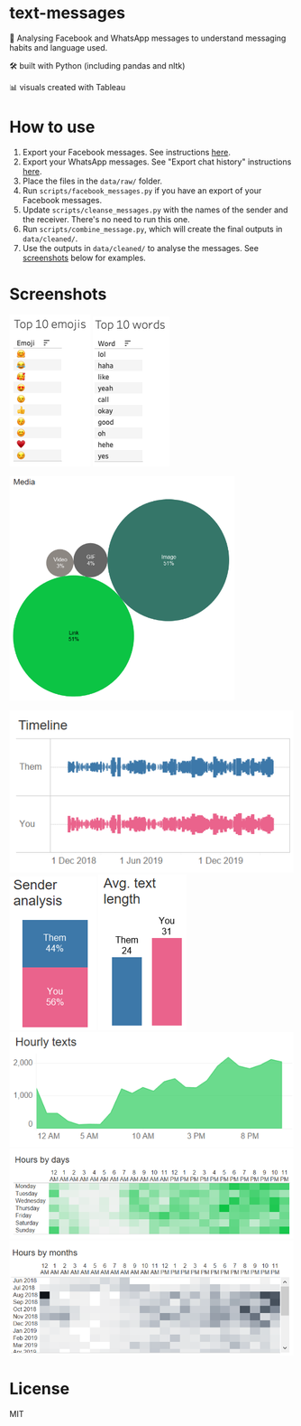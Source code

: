 # text-messages
💬 Analysing Facebook and WhatsApp messages to understand messaging habits and language used. 

🛠 built with Python (including pandas and nltk)

📊 visuals created with Tableau

# How to use
 1. Export your Facebook messages. See instructions [here](https://www.facebook.com/help/212802592074644/?ref=u2u).
 2. Export your WhatsApp messages. See "Export chat history" instructions [here](https://faq.whatsapp.com/android/chats/how-to-save-your-chat-history/?lang=en).
 3. Place the files in the `data/raw/` folder. 
 4. Run `scripts/facebook_messages.py` if you have an export of your Facebook messages.
 5. Update `scripts/cleanse_messages.py` with the names of the sender and the receiver. There's no need to run this one.
 6. Run `scripts/combine_message.py`, which will create the final outputs in `data/cleaned/`.
 7. Use the outputs in `data/cleaned/` to analyse the messages. See [screenshots](#screenshots) below for examples.

# Screenshots
![Top 10 emojis](https://github.com/priyalr/text-messages/blob/master/screenshots/Top%2010%20emojis.png)
![Top 10 words](https://github.com/priyalr/text-messages/blob/master/screenshots/Top%2010%20words.png)

<img src="https://github.com/priyalr/text-messages/blob/master/screenshots/Media%202.PNG" width="400" height="398" title="Media">


![Timeline](https://github.com/priyalr/text-messages/blob/master/screenshots/Timeline.PNG)
![Sender analysis](https://github.com/priyalr/text-messages/blob/master/screenshots/Sender%20analysis.PNG)
![Average text length](https://github.com/priyalr/text-messages/blob/master/screenshots/Avg%20text%20length.PNG)
![Hourly texts](https://github.com/priyalr/text-messages/blob/master/screenshots/Hourly%20texts.PNG)
![Hours by days](https://github.com/priyalr/text-messages/blob/master/screenshots/Hours%20by%20days%202.PNG)
![Hours by months](https://github.com/priyalr/text-messages/blob/master/screenshots/Hours%20by%20months%202.PNG)

# License
MIT
